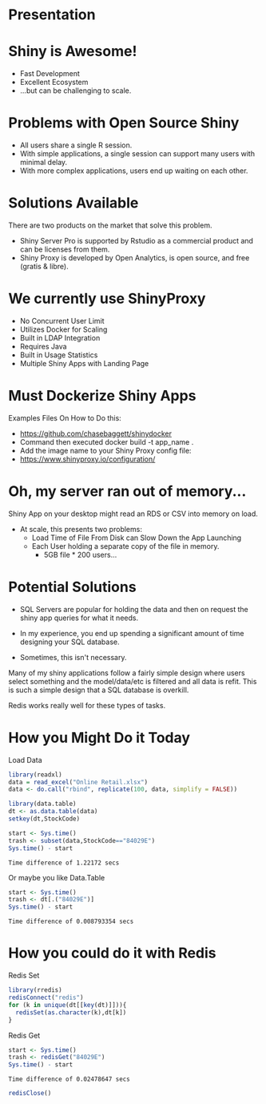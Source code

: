 Presentation
========================================================

Shiny is Awesome!
========================================================

- Fast Development
- Excellent Ecosystem
- ...but can be challenging to scale.

Problems with Open Source Shiny
========================================================

- All users share a single R session.
- With simple applications, a single session can support many users with minimal delay.
- With more complex applications, users end up waiting on each other. 


Solutions Available
========================================================

There are two products on the market that solve this problem. 

- Shiny Server Pro is supported by Rstudio as a commercial product and can be licenses from them.
- Shiny Proxy is developed by Open Analytics, is open source, and free (gratis & libre). 

We currently use ShinyProxy
========================================================

- No Concurrent User Limit
- Utilizes Docker for Scaling
- Built in LDAP Integration
- Requires Java
- Built in Usage Statistics
- Multiple Shiny Apps with Landing Page

Must Dockerize Shiny Apps
========================================================

Examples Files On How to Do this:
- https://github.com/chasebaggett/shinydocker
- Command then executed docker build -t app_name .
- Add the image name to your Shiny Proxy config file:
- https://www.shinyproxy.io/configuration/


Oh, my server ran out of memory...
========================================================

Shiny App on your desktop might read an RDS or CSV into memory on load.
* At scale, this presents two problems:
  + Load Time of File From Disk can Slow Down the App Launching
  + Each User holding a separate copy of the file in memory. 
    + 5GB file * 200 users…


Potential Solutions
========================================================

- SQL Servers are popular for holding the data and then on request the shiny app queries for what it needs.

- In my experience, you end up spending a significant amount of time designing your SQL database.

- Sometimes, this isn't necessary. 

Many of my shiny applications follow a fairly simple design where users select something and the model/data/etc is filtered and all data is refit. This is such a simple design that a SQL database is overkill. 

Redis works really well for these types of tasks. 

How you Might Do it Today
========================================================

Load Data


```r
library(readxl)                                      
data = read_excel("Online Retail.xlsx")
data <- do.call("rbind", replicate(100, data, simplify = FALSE))

library(data.table)
dt <- as.data.table(data)
setkey(dt,StockCode)

start <- Sys.time()
trash <- subset(data,StockCode=="84029E")
Sys.time() - start
```

```
Time difference of 1.22172 secs
```

Or maybe you like Data.Table


```r
start <- Sys.time()
trash <- dt[.("84029E")]
Sys.time() - start
```

```
Time difference of 0.008793354 secs
```


How you could do it with Redis
========================================================
Redis Set

```r
library(rredis)
redisConnect("redis")
for (k in unique(dt[[key(dt)]])){
  redisSet(as.character(k),dt[k])
}
```

Redis Get
```r
start <- Sys.time()
trash <- redisGet("84029E")
Sys.time() - start
```

```
Time difference of 0.02478647 secs
```

```r
redisClose()
```
